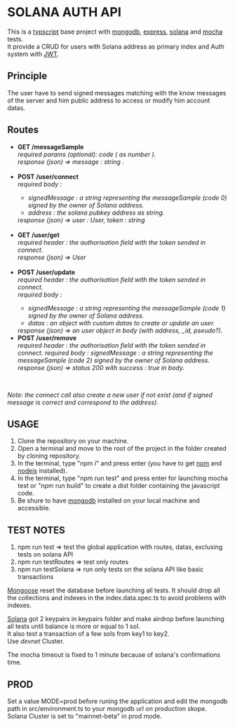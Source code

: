 # SOLANA AUTH API

This is a [typscript](https://www.typescriptlang.org/) base project with [mongodb](https://www.mongodb.com/), [express](https://expressjs.com/fr/), [solana](https://docs.solana.com/developing/clients/javascript-api) and [mocha](https://mochajs.org/) tests.
<br>It provide a CRUD for users with Solana address as primary index and Auth system with [JWT]('https://www.npmjs.com/package/jsonwebtoken').
<br>

## Principle

The user have to send signed messages matching with the know messages of the server and him public address to access or modify him account datas.
<br>

## Routes
<ul>

<li><strong>GET /messageSample</strong></li>
    <em>required params (optional): code ( as number ).
    <br>response (json) => message : string .</em>
<br>
<br>


<li><strong>POST /user/connect</strong></li>
    <em>required body :
    <ul>
        <li>signedMessage : a string representing the messageSample (code 0) signed by the owner of Solana address.</li>
        <li>address : the solana pubkey address as string.
    </ul>
        response (json) => user : User, token : string</em>
<br>
<br>


<li><strong>GET /user/get</strong></li>
    <em>required header : the authorisation field with the token sended in connect.
    <br>response (json) => User </em>
<br>
<br>

<li><strong>POST /user/update</strong></li>
    <em>required header : the authorisation field with the token sended in connect.
    <br>required body :
    <ul>
        <li>signedMessage : a string representing the messageSample (code 1) signed by the owner of Solana address.</li>
        <li>datas : an object with custom datas to create or update an user.
    </ul>
        response (json) => an user object in body (with address, _id, pseudo?).</em>

<br>

<li><strong>POST /user/remove</strong></li>
    <em>required header : the authorisation field with the token sended in connect.
    <em>required body : signedMessage : a string representing the messageSample (code 2) signed by the owner of Solana address.
    <br>response (json) => status 200 with success : true in body.</em>
</ul>
<br>

<em>Note: the connect call also create a new user if not exist (and if signed message is correct and correspond to the address).</em>
<br>
</em>

</ul>


## USAGE 

1. Clone the repository on your machine.
2. Open a terminal and move to the root of the project in the folder created by cloning repository.
3. In the terminal, type "npm i" and press enter (you have to get [npm](https://docs.npmjs.com/downloading-and-installing-node-js-and-npm) and [nodejs](https://nodejs.org/en/download/) installed).
3. In the terminal, type "npm run test" and press enter for launching mocha test or "npm run build" to create a dist folder containing the javascript code.
4. Be shure to have [mongodb](https://www.mongodb.com/) installed on your local machine and accessible.


## TEST NOTES

1. npm run test => test the global application with routes, datas, exclusing tests on solana API
2. npm run testRoutes => test only routes
3. npm run testSolana => run only tests on the solana API like basic transactions

<ins>Mongoose</ins> reset the database before launching all tests.
It should drop all the collections and indexes in the index.data.spec.ts to avoid problems with indexes.

<ins>Solana</ins> got 2 keypairs in keypairs folder and make airdrop before launching all tests until balance is more or equal to 1 sol. 
<br>
It also test a transaction of a few sols from key1 to key2.
<br>
Use <em>devnet</em> Cluster.

The mocha timeout is fixed to 1 minute because of solana's confirmations time.

## PROD

Set a value MODE=prod before runing the application and edit the mongodb path in src/environment.ts to your mongodb url on production skope.
<br>Solana Cluster is set to "mainnet-beta" in prod mode.

